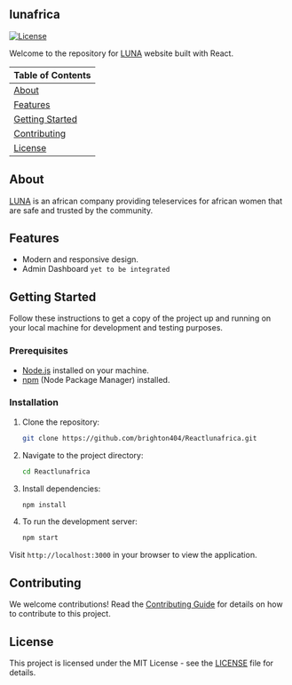 
## lunafrica

[![License](https://img.shields.io/badge/license-MIT-blue.svg)](LICENSE)

[LUNA]:https://www.lunafrica.com
Welcome to the repository for [LUNA] website built with React.

| Table of Contents |
| :---------------- |
| [About](#about) |
| [Features](#features) |
| [Getting Started](#getting-started) |
| [Contributing](#contributing) |
| [License](#license) |

## About

[LUNA] is an african company providing teleservices for african women that are safe and trusted by the community.

## Features

- Modern and responsive design.
- Admin Dashboard `yet to be integrated`

## Getting Started

Follow these instructions to get a copy of the project up and running on your local machine for development and testing purposes.

### Prerequisites

- [Node.js](https://nodejs.org/) installed on your machine.
- [npm](https://www.npmjs.com/) (Node Package Manager) installed.

### Installation

1. Clone the repository:

   ```bash
   git clone https://github.com/brighton404/Reactlunafrica.git
   ```

2. Navigate to the project directory:

   ```bash
   cd Reactlunafrica
   ```

3. Install dependencies:

   ```bash
   npm install
   ```

4. To run the development server:

   ```bash
   npm start
   ```

Visit `http://localhost:3000` in your browser to view the application.

## Contributing

We welcome contributions! Read the [Contributing Guide](CONTRIBUTING.md) for details on how to contribute to this project.

## License

This project is licensed under the MIT License - see the [LICENSE](LICENSE) file for details.
  
